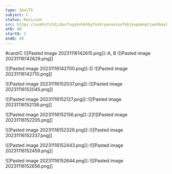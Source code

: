 ```yaml
---
type: ZealTS
subject: C
status: Revision
src: https://uxkhzfstdjcborfuyyknhkhbyfnskrywvveioufkbjkupomnptjwvhbavkysuhi.vercel.app/solution.html?testId=62482cd65e9b4df2f4507774&test_id=38
atQ: 40
startQ: 1
endQ: 40
---
```

#card/C 
![[Pasted image 20231116142615.png]]::A, B ![[Pasted image 20231116142629.png]] <!--SR:!2024-01-17,36,221-->

![[Pasted image 20231116142700.png]]::D ![[Pasted image 20231116142710.png]] <!--SR:!2024-01-10,33,216-->

![[Pasted image 20231116152037.png]]::![[Pasted image 20231116152045.png]] <!--SR:!2023-12-27,21,216-->

![[Pasted image 20231116152127.png]]::![[Pasted image 20231116152136.png]] <!--SR:!2024-01-24,42,221-->

![[Pasted image 20231116152156.png]]::22![[Pasted image 20231116152205.png]] <!--SR:!2024-01-23,28,210-->

![[Pasted image 20231116152329.png]]::![[Pasted image 20231116152337.png]] <!--SR:!2024-01-02,27,216-->

![[Pasted image 20231116152443.png]]::![[Pasted image 20231116152459.png]] <!--SR:!2023-12-30,24,214-->

![[Pasted image 20231116152644.png]]::![[Pasted image 20231116152656.png]] <!--SR:!2023-12-29,23,210-->

